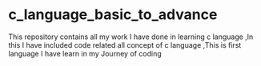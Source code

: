# c_language_basic_to_advance
This repository contains all my work I have done in learning c language ,In this I have included code related all concept of c language ,This is first language I have learn in my Journey of coding
